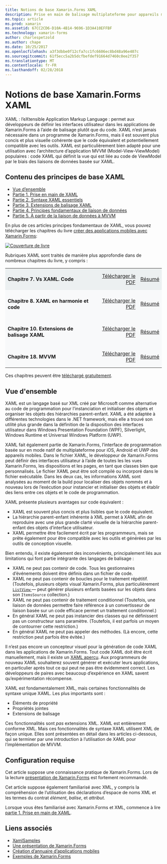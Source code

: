 ```yaml
---
title: Notions de base Xamarin.Forms XAML
description: Prise en main de balisage multiplateforme pour appareils mobiles
ms.topic: article
ms.prod: xamarin
ms.assetid: 67CC2CD6-D10A-4B14-9696-1D3A410EFFBF
ms.technology: xamarin-forms
author: charlespetzold
ms.author: chape
ms.date: 10/25/2017
ms.openlocfilehash: a3f3dbbe0f12cfa7cc1fc6606ec8bd48a96e407c
ms.sourcegitcommit: 61f5ecc5a2b5dcfbefdef91664d7460c0ee2f357
ms.translationtype: MT
ms.contentlocale: fr-FR
ms.lasthandoff: 02/28/2018
---
```

# <a name="xamarinforms-xaml-basics"></a>Notions de base Xamarin.Forms XAML

XAML : l’eXtensible Application Markup Language : permet aux développeurs de définir les interfaces utilisateur dans les applications de Xamarin.Forms à l’aide de balisage plutôt que du code. XAML n’est jamais nécessaire dans un programme de Xamarin.Forms, mais il est souvent plus concis et plus visuelle cohérente que le code équivalent et potentiellement compatible avec les outils. XAML est particulièrement bien adapté pour une utilisation avec l’architecture d’application MVVM (Model-View-ViewModel) populaires : code XAML qui définit la vue qui est liée au code de ViewModel par le biais des liaisons de données basée sur XAML.

## <a name="xaml-basics-contents"></a>Contenu des principes de base XAML

* [Vue d’ensemble](#Overview)
* [Partie 1. Prise en main de XAML](~/xamarin-forms/xaml/xaml-basics/get-started-with-xaml.md)
* [Partie 2. Syntaxe XAML essentiels](~/xamarin-forms/xaml/xaml-basics/essential-xaml-syntax.md)
* [Partie 3. Extensions de balisage XAML](~/xamarin-forms/xaml/xaml-basics/xaml-markup-extensions.md)
* [Partie 4. Principes fondamentaux de liaison de données](~/xamarin-forms/xaml/xaml-basics/data-binding-basics.md)
* [Partie 5. À partir de la liaison de données à MVVM](~/xamarin-forms/xaml/xaml-basics/data-bindings-to-mvvm.md)

En plus de ces articles principes fondamentaux de XAML, vous pouvez télécharger les chapitres du livre [créer des applications mobiles avec Xamarin.Forms](~/xamarin-forms/creating-mobile-apps-xamarin-forms/index.md):

[![](images/cover-sml.png "Couverture de livre")](~/xamarin-forms/creating-mobile-apps-xamarin-forms/index.md)

Rubriques XAML sont traités de manière plus approfondie dans de nombreux chapitres du livre, y compris :

<table style="border:0px; box-shadow:0 0px 0px" cellpadding="0" cellspacing="2" border="0" width="85%">
<tr style="background:#ecf0f1">
  <td style="border:0px;">
    <h4>Chapitre 7. Vs XAML. Code</h4>
  </td>
  <td style="border:0px;" align="right"><a href="https://download.xamarin.com/developer/xamarin-forms-book/XamarinFormsBook-Ch07-Apr2016.pdf">Télécharger le PDF</a> </td>
  <td style="border:0px;" align="right"><a href="~/xamarin-forms/creating-mobile-apps-xamarin-forms/summaries/chapter07.md">Résumé</a></td>
</tr>
<tr style="background:#f8f9fa">
  <td style="border:0px;">
    <h4>Chapitre 8. XAML en harmonie et code</h4>
  </td>
  <td style="border:0px;" align="right"><a href="https://download.xamarin.com/developer/xamarin-forms-book/XamarinFormsBook-Ch08-Apr2016.pdf">Télécharger le PDF</a> </td>
  <td style="border:0px;" align="right"><a href="~/xamarin-forms/creating-mobile-apps-xamarin-forms/summaries/chapter08.md">Résumé</a></td>
</tr>
<tr style="background:#f8f9fa">
  <td style="border:0px;">
    <h4>Chapitre 10. Extensions de balisage XAML</h4>
  </td>
  <td style="border:0px;" align="right"><a href="https://download.xamarin.com/developer/xamarin-forms-book/XamarinFormsBook-Ch10-Apr2016.pdf">Télécharger le PDF</a> </td>
  <td style="border:0px;" align="right"><a href="~/xamarin-forms/creating-mobile-apps-xamarin-forms/summaries/chapter10.md">Résumé</a></td>
</tr>
<tr style="background:#f8f9fa">
  <td style="border:0px;">
    <h4>Chapitre 18. MVVM</h4>
  </td>
  <td style="border:0px;" align="right"><a href="https://download.xamarin.com/developer/xamarin-forms-book/XamarinFormsBook-Ch18-Apr2016.pdf">Télécharger le PDF</a> </td>
  <td style="border:0px;" align="right"><a href="~/xamarin-forms/creating-mobile-apps-xamarin-forms/summaries/chapter18.md">Résumé</a></td></tr>
</table>

Ces chapitres peuvent être [téléchargé gratuitement](~/xamarin-forms/creating-mobile-apps-xamarin-forms/index.md).

<a name="Overview" />

## <a name="overview"></a>Vue d'ensemble

XAML est un langage basé sur XML créé par Microsoft comme alternative au code de programmation pour l’instanciation et initialiser des objets et organiser les objets des hiérarchies parent-enfant. XAML a été adaptée à différentes technologies dans le .NET framework, mais elle a trouvé son utilité plus grande dans la définition de la disposition des interfaces utilisateur dans Windows Presentation Foundation (WPF), Silverlight, Windows Runtime et Universal Windows Platform (UWP).

XAML fait également partie de Xamarin.Forms, l’interface de programmation basée sur en mode natif de multiplateforme pour iOS, Android et UWP des appareils mobiles. Dans le fichier XAML, le développeur de Xamarin.Forms peut définir des interfaces utilisateur à l’aide de toutes les les vues Xamarin.Forms, les dispositions et les pages, en tant que classes bien que personnalisés. Le fichier XAML peut être soit compilé ou incorporé dans le fichier exécutable. Dans les deux cas, les informations XAML sont analysées au moment de la build pour localiser des objets nommés et à nouveau lors de l’exécution pour instancier et initialiser des objets et établir des liens entre ces objets et le code de programmation.

XAML présente plusieurs avantages sur code équivalent :

-  XAML est souvent plus concis et plus lisibles que le code équivalent.
-  La hiérarchie parent-enfant inhérente à XML permet à XAML afin de reproduire avec une plus grande clarté visuelle de la hiérarchie parent-enfant des objets d’interface utilisateur.
-  XAML permettre être facilement écrit par les programmeurs, mais se prête également pour être compatible avec les outils et générées par les outils de conception visuelle.

Bien entendu, il existe également des inconvénients, principalement liés aux limitations qui font partie intégrante des langages de balisage :

-  XAML ne peut pas contenir de code. Tous les gestionnaires d’événements doivent être définis dans un fichier de code.
-  XAML ne peut pas contenir de boucles pour le traitement répétitif. (Toutefois, plusieurs objets visual Xamarin.Forms, plus particulièrement [ `ListView` ](https://developer.xamarin.com/api/type/Xamarin.Forms.ListView/) — peut générer plusieurs enfants basées sur les objets dans son `ItemsSource` collection.)
-  XAML ne peut pas contenir de traitement conditionnel (Toutefois, une liaison de données permettre faire référence à un convertisseur de liaison basée sur un code efficace permet un traitement conditionnel.)
-  En général XAML ne peut pas instancier des classes qui ne définissent pas un constructeur sans paramètre. (Toutefois, il est parfois un moyen de contourner cette restriction.)
-  En général XAML ne peut pas appeler des méthodes. (Là encore, cette restriction peut parfois être évitée.)

Il n’est pas encore un concepteur visuel pour la génération de code XAML dans les applications de Xamarin.Forms. Tout code XAML doit être écrit manuellement, mais il existe un [XAML aperçu](~/xamarin-forms/xaml/xaml-previewer.md). Aux programmeurs de nouveau XAML souhaiterez souvent générer et exécuter leurs applications, en particulier après tout ce qui peut ne pas être évidemment correct. Les développeurs de paires avec beaucoup d’expérience en XAML savent qu’expérimentation récompense.

XAML est fondamentalement XML, mais certaines fonctionnalités de syntaxe unique XAML. Les plus importants sont :

- Éléments de propriété
- Propriétés jointes
- Extensions de balisage

Ces fonctionnalités sont *pas* extensions XML. XAML est entièrement conforme XML. Mais ces fonctionnalités de syntaxe XAML utilisent XML de façon unique. Elles sont présentées en détail dans les articles ci-dessous, qui se terminer par une introduction à l’utilisation de XAML pour l’implémentation de MVVM.

## <a name="requirements"></a>Configuration requise

Cet article suppose une connaissance pratique de Xamarin.Forms. Lors de la lecture [présentation de Xamarin.Forms](~/xamarin-forms/get-started/introduction-to-xamarin-forms.md) est fortement recommandé.

Cet article suppose également familiarisé avec XML, y compris la compréhension de l’utilisation des déclarations d’espace de noms XML et les termes du contrat *élément*, *balise*, et *attribut*.

Lorsque vous êtes familiarisé avec Xamarin.Forms et XML, commence à lire [partie 1. Prise en main de XAML](~/xamarin-forms/xaml/xaml-basics/get-started-with-xaml.md).



## <a name="related-links"></a>Liens associés

- [XamlSamples](https://developer.xamarin.com/samples/xamarin-forms/XamlSamples/)
- [Une présentation de Xamarin.Forms](~/xamarin-forms/get-started/introduction-to-xamarin-forms.md)
- [Création d’annuaire d’applications mobiles](~/xamarin-forms/creating-mobile-apps-xamarin-forms/index.md)
- [Exemples de Xamarin.Forms](https://developer.xamarin.com/samples/xamarin-forms/all/)
